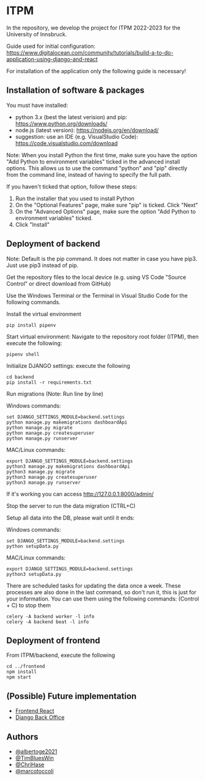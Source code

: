 
# ITPM

In the repository, we develop the project for ITPM 2022-2023 for the University of Innsbruck.

Guide used for initial configuration: https://www.digitalocean.com/community/tutorials/build-a-to-do-application-using-django-and-react

For installation of the application only the following guide is necessary!

## Installation of software & packages

You must have installed: 
- python 3.x (best the latest verision) and pip: https://www.python.org/downloads/
- node.js (latest version): https://nodejs.org/en/download/
- suggestion: use an IDE (e.g. VisualStudio Code): https://code.visualstudio.com/download

Note: When you install Python the first time, make sure you have the option "Add Python to environment variables" ticked in the advanced install options.
This allows us to use the command "python" and "pip" directly from the command line, instead of having to specify the full path.

If you haven't ticked that option, follow these steps:
1. Run the installer that you used to install Python
2. On the "Optional Features" page, make sure "pip" is ticked. Click "Next"
3. On the "Advanced Options" page, make sure the option "Add Python to environment variables" ticked.
4. Click "Install"

## Deployment of backend

Note: Default is the pip command. It does not matter in case you have pip3. Just use pip3 instead of pip.

Get the repository files to the local device (e.g. using VS Code "Source Control" or direct download from GitHub)

Use the Windows Terminal or the Terminal in Visual Studio Code for the following commands.

Install the virtual environment
```
pip install pipenv
```

Start virtual environment: Navigate to the repository root folder (ITPM), then execute the following:
```
pipenv shell
```

Initialize DJANGO settings: execute the following
```
cd backend
pip install -r requirements.txt
```

Run migrations
(Note: Run line by line)

Windows commands:
```
set DJANGO_SETTINGS_MODULE=backend.settings
python manage.py makemigrations dashboardApi
python manage.py migrate
python manage.py createsuperuser
python manage.py runserver
```
MAC/Linux commands:
```
export DJANGO_SETTINGS_MODULE=backend.settings
python3 manage.py makemigrations dashboardApi
python3 manage.py migrate
python3 manage.py createsuperuser
python3 manage.py runserver
```

If it's working you can access  http://127.0.0.1:8000/admin/


Stop the server to run the data migration (CTRL+C)


Setup all data into the DB, please wait until it ends:

Windows commands:
```
set DJANGO_SETTINGS_MODULE=backend.settings
python setupData.py
```
MAC/Linux commands:
```
export DJANGO_SETTINGS_MODULE=backend.settings
python3 setupData.py
```

There are scheduled tasks for updating the data once a week. These processes are also done in the last command, so don't run it, this is just for your information. You can use them using the following commands: (Control + C) to stop them

```
celery -A backend worker -l info
celery -A backend beat -l info
```

## Deployment of frontend

From ITPM/backend, execute the following
```
cd ../frontend
npm install
npm start
```

## (Possible) Future implementation

 - [Frontend React](https://github.com/coreui/coreui-free-react-admin-template)
 - [Django Back Office](https://github.com/MaferMazu/django-backoffice)


## Authors

- [@albertoge2021](https://www.github.com/albertoge2021)
- [@TimBluesWin](https://github.com/TimBluesWin)
- [@ChriHase](https://github.com/ChriHase)
- [@marcotoccoli](https://github.com/marcotoccoli)

